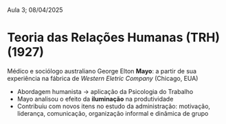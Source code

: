 Aula 3; 08/04/2025

# Teoria das Relações Humanas (TRH) (1927)
Médico e sociólogo australiano George Elton **Mayo**: a partir de sua experiência na fábrica de _Western Eletric Company_ (Chicago, EUA)
- Abordagem humanista -> aplicação da Psicologia do Trabalho
- Mayo analisou o efeito da **iluminação** na produtividade
- Contribuiu com novos itens no estudo da administração: motivação, liderança, comunicação, organização informal e dinâmica de grupo
